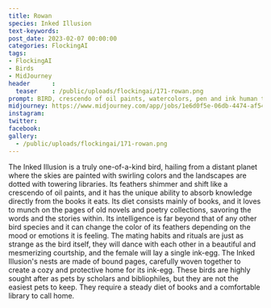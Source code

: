 ```yaml
---
title: Rowan
species: Inked Illusion
text-keywords: 
post_date: 2023-02-07 00:00:00
categories: FlockingAI
tags:
- FlockingAI
- Birds
- MidJourney 
header      :
  teaser    : /public/uploads/flockingai/171-rowan.png
prompt: BIRD, crescendo of oil paints, watercolors, pen and ink human triumph of science and art over ignorance and greed
midjourney: https://www.midjourney.com/app/jobs/1e6d0f5e-06db-4474-af54-bb49a24e2546
instagram: 
twitter: 
facebook: 
gallery: 
  - /public/uploads/flockingai/171-rowan.png
---
```


The Inked Illusion is a truly one-of-a-kind bird, hailing from a distant planet where the skies are painted with swirling colors and the landscapes are dotted with towering libraries. Its feathers shimmer and shift like a crescendo of oil paints, and it has the unique ability to absorb knowledge directly from the books it eats. Its diet consists mainly of books, and it loves to munch on the pages of old novels and poetry collections, savoring the words and the stories within. Its intelligence is far beyond that of any other bird species and it can change the color of its feathers depending on the mood or emotions it is feeling. The mating habits and rituals are just as strange as the bird itself, they will dance with each other in a beautiful and mesmerizing courtship, and the female will lay a single ink-egg. The Inked Illusion's nests are made of bound pages, carefully woven together to create a cozy and protective home for its ink-egg. These birds are highly sought after as pets by scholars and bibliophiles, but they are not the easiest pets to keep. They require a steady diet of books and a comfortable library to call home.
